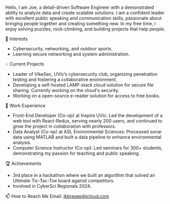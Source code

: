 Hello, I am Joe, a detail-driven Software Engineer with a demonstrated ability to analyze data and create scalable solutions. I am a confident leader with excellent public speaking and communication skills, passionate about bringing people together and creating something new. In my free time, I enjoy solving puzzles, rock-climbing, and building projects that help people.

👀 Interests
- Cybersecurity, networking, and outdoor sports.
- Learning secure networking and system administration.

💡 Current Projects
- Leader of VikeSec, UVic’s cybersecurity club, organizing penetration testing and fostering a collaborative environment.
- Developing a self-hosted LAMP-stack cloud solution for secure file sharing. Currently working on the cloud's security.
- Working on a open-source e-reader solution for access to free books.

💼 Work Experience
- Front-End Developer (Co-op) at Inspire UVic: Led the development of a web tool with React-Redux, serving nearly 200 users, and continued to grow the project in collaboration with professors.
- Data Analyst (Co-op) at ASL Environmental Sciences: Processed sonar data using MATLAB and built a data pipeline to enhance environmental analysis.
- Computer Science Instructor (Co-op): Led seminars for 300+ students, demonstrating my passion for teaching and public speaking.

🏆 Achievements
- 3rd place in a hackathon where we built an algorithm that solved an Ultimate Tic-Tac-Toe board against competitors.
- Involved in CyberSci Regionals 2024.

📫 How to Reach Me
Email: jkbresee@icloud.com

<!---
Joe-Bresee/Joe-Bresee is a ✨ special ✨ repository because its `README.md` (this file) appears on your GitHub profile.
You can click the Preview link to take a look at your changes.
--->
